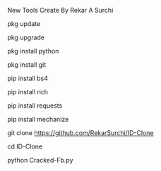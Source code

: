 New Tools Create By Rekar A Surchi

pkg update

pkg upgrade

pkg install python

pkg install git

pip install bs4

pip install rich

pip install requests

pip install mechanize

git clone https://github.com/RekarSurchi/ID-Clone

cd ID-Clone

python Cracked-Fb.py
